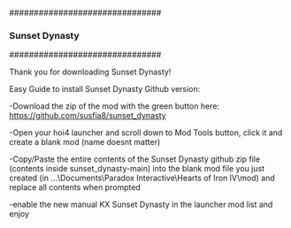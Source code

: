 ###############################
### Sunset Dynasty          ###
###############################

Thank you for downloading Sunset Dynasty!

Easy Guide to install Sunset Dynasty Github version:

-Download the zip of the mod with the green button here: https://github.com/susfia8/sunset_dynasty

-Open your hoi4 launcher and scroll down to Mod Tools button, click it and create a blank mod (name doesnt matter)

-Copy/Paste the entire contents of the Sunset Dynasty github zip file (contents inside sunset_dynasty-main) into the blank mod file you just created (in ...\Documents\Paradox Interactive\Hearts of Iron IV\mod) and replace all contents when prompted

-enable the new manual KX Sunset Dynasty in the launcher mod list and enjoy
